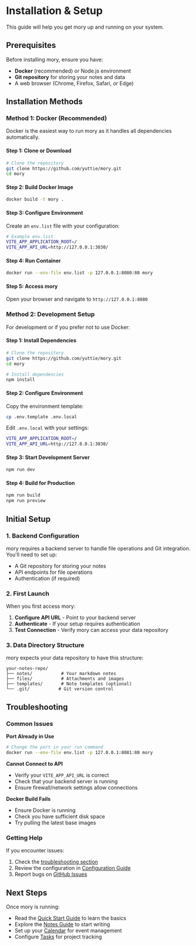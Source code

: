 # Installation & Setup

This guide will help you get mory up and running on your system.

## Prerequisites

Before installing mory, ensure you have:

- **Docker** (recommended) or Node.js environment
- **Git repository** for storing your notes and data
- A web browser (Chrome, Firefox, Safari, or Edge)

## Installation Methods

### Method 1: Docker (Recommended)

Docker is the easiest way to run mory as it handles all dependencies automatically.

#### Step 1: Clone or Download

```bash
# Clone the repository
git clone https://github.com/yuttie/mory.git
cd mory
```

#### Step 2: Build Docker Image

```bash
docker build -t mory .
```

#### Step 3: Configure Environment

Create an `env.list` file with your configuration:

```bash
# Example env.list
VITE_APP_APPLICATION_ROOT=/
VITE_APP_API_URL=http://127.0.0.1:3030/
```

#### Step 4: Run Container

```bash
docker run --env-file env.list -p 127.0.0.1:8080:80 mory
```

#### Step 5: Access mory

Open your browser and navigate to `http://127.0.0.1:8080`

### Method 2: Development Setup

For development or if you prefer not to use Docker:

#### Step 1: Install Dependencies

```bash
# Clone the repository
git clone https://github.com/yuttie/mory.git
cd mory

# Install dependencies
npm install
```

#### Step 2: Configure Environment

Copy the environment template:

```bash
cp .env.template .env.local
```

Edit `.env.local` with your settings:

```bash
VITE_APP_APPLICATION_ROOT=/
VITE_APP_API_URL=http://127.0.0.1:3030/
```

#### Step 3: Start Development Server

```bash
npm run dev
```

#### Step 4: Build for Production

```bash
npm run build
npm run preview
```

## Initial Setup

### 1. Backend Configuration

mory requires a backend server to handle file operations and Git integration. You'll need to set up:

- A Git repository for storing your notes
- API endpoints for file operations
- Authentication (if required)

### 2. First Launch

When you first access mory:

1. **Configure API URL** - Point to your backend server
2. **Authenticate** - If your setup requires authentication
3. **Test Connection** - Verify mory can access your data repository

### 3. Data Directory Structure

mory expects your data repository to have this structure:

```
your-notes-repo/
├── notes/           # Your markdown notes
├── files/           # Attachments and images
├── templates/       # Note templates (optional)
└── .git/           # Git version control
```

## Troubleshooting

### Common Issues

**Port Already in Use**
```bash
# Change the port in your run command
docker run --env-file env.list -p 127.0.0.1:8081:80 mory
```

**Cannot Connect to API**
- Verify your `VITE_APP_API_URL` is correct
- Check that your backend server is running
- Ensure firewall/network settings allow connections

**Docker Build Fails**
- Ensure Docker is running
- Check you have sufficient disk space
- Try pulling the latest base images

### Getting Help

If you encounter issues:

1. Check the [troubleshooting section](#troubleshooting)
2. Review the configuration in [Configuration Guide](configuration.md)
3. Report bugs on [GitHub Issues](https://github.com/yuttie/mory/issues)

## Next Steps

Once mory is running:

- Read the [Quick Start Guide](quick-start.md) to learn the basics
- Explore the [Notes Guide](notes.md) to start writing
- Set up your [Calendar](calendar.md) for event management
- Configure [Tasks](tasks.md) for project tracking